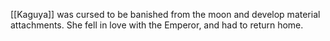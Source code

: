 [[Kaguya]] was cursed to be banished from the moon and develop material attachments. She fell in love with the Emperor, and had to return home.